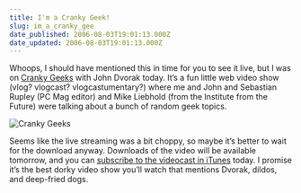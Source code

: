 ```yaml
---
title: I'm a Cranky Geek!
slug: im_a_cranky_gee
date_published: 2006-08-03T19:01:13.000Z
date_updated: 2006-08-03T19:01:13.000Z
---
```


Whoops, I should have mentioned this in time for you to see it live, but I was on [Cranky Geeks](http://crankygeeks.com/blogs/crankygeeks/archive/2006/08/02/852.aspx) with John Dvorak today. It’s a fun little web video show (vlog? vlogcast? vlogcastumentary?) where me and John and Sebastian Rupley (PC Mag editor) and Mike Liebhold (from the Institute from the Future) were talking about a bunch of random geek topics.

![Cranky Geeks](/images/crkgks_hed_logo.jpg)

Seems like the live streaming was a bit choppy, so maybe it’s better to wait for the download anyway. Downloads of the video will be available tomorrow, and you can [subscribe to the videocast in iTunes](http://phobos.apple.com/WebObjects/MZStore.woa/wa/viewPodcast?id=137090103&amp;s=143441) today. I promise it’s the best dorky video show you’ll watch that mentions Dvorak, dildos, and deep-fried dogs.
